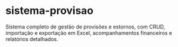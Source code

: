 # sistema-provisao
Sistema completo de gestão de provisões e estornos, com CRUD, importação e exportação em Excel, acompanhamentos financeiros e relatórios detalhados.
